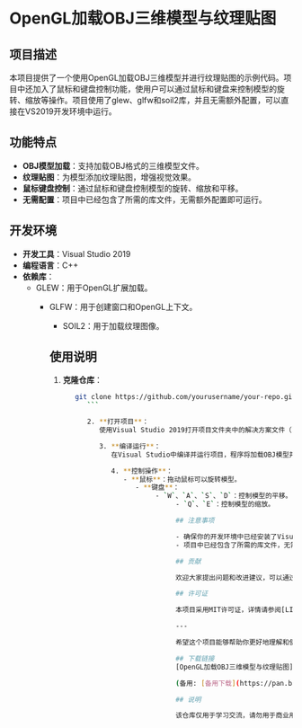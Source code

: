 # OpenGL加载OBJ三维模型与纹理贴图

## 项目描述

本项目提供了一个使用OpenGL加载OBJ三维模型并进行纹理贴图的示例代码。项目中还加入了鼠标和键盘控制功能，使用户可以通过鼠标和键盘来控制模型的旋转、缩放等操作。项目使用了glew、glfw和soil2库，并且无需额外配置，可以直接在VS2019开发环境中运行。

## 功能特点

- **OBJ模型加载**：支持加载OBJ格式的三维模型文件。
- **纹理贴图**：为模型添加纹理贴图，增强视觉效果。
- **鼠标键盘控制**：通过鼠标和键盘控制模型的旋转、缩放和平移。
- **无需配置**：项目中已经包含了所需的库文件，无需额外配置即可运行。

## 开发环境

- **开发工具**：Visual Studio 2019
- **编程语言**：C++
- **依赖库**：
  - GLEW：用于OpenGL扩展加载。
    - GLFW：用于创建窗口和OpenGL上下文。
      - SOIL2：用于加载纹理图像。

      ## 使用说明

      1. **克隆仓库**：
         ```bash
            git clone https://github.com/yourusername/your-repo.git
               ```

               2. **打开项目**：
                  使用Visual Studio 2019打开项目文件夹中的解决方案文件（`.sln`）。

                  3. **编译运行**：
                     在Visual Studio中编译并运行项目，程序将加载OBJ模型并显示在窗口中。

                     4. **控制操作**：
                        - **鼠标**：拖动鼠标可以旋转模型。
                           - **键盘**：
                                - `W`、`A`、`S`、`D`：控制模型的平移。
                                     - `Q`、`E`：控制模型的缩放。

                                     ## 注意事项

                                     - 确保你的开发环境中已经安装了Visual Studio 2019，并且支持C++开发。
                                     - 项目中已经包含了所需的库文件，无需额外配置。

                                     ## 贡献

                                     欢迎大家提出问题和改进建议，可以通过提交Issue或Pull Request来参与项目的开发。

                                     ## 许可证

                                     本项目采用MIT许可证，详情请参阅[LICENSE](LICENSE)文件。

                                     ---

                                     希望这个项目能够帮助你更好地理解和使用OpenGL进行三维模型的加载和渲染！

                                     ## 下载链接
                                     [OpenGL加载OBJ三维模型与纹理贴图](https://pan.quark.cn/s/b588e043d90b) 

                                     (备用: [备用下载](https://pan.baidu.com/s/1rFRB4tt5l8Jkcrwb3Gu3ag?pwd=1234))

                                     ## 说明

                                     该仓库仅用于学习交流，请勿用于商业用途。
